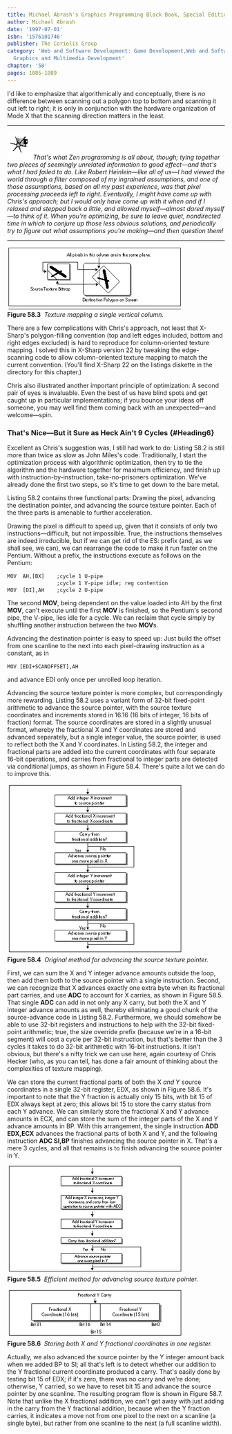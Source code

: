 ```yaml
---
title: Michael Abrash's Graphics Programming Black Book, Special Edition
author: Michael Abrash
date: '1997-07-01'
isbn: '1576101746'
publisher: The Coriolis Group
category: 'Web and Software Development: Game Development,Web and Software Development:
  Graphics and Multimedia Development'
chapter: '58'
pages: 1085-1089
---
```


I'd like to emphasize that algorithmically and conceptually, there is
*no* difference between scanning out a polygon top to bottom and
scanning it out left to right; it is only in conjunction with the
hardware organization of Mode X that the scanning direction matters in
the least.

  ------------------- ------------------------------------------------------------------------------------------------------------------------------------------------------------------------------------------------------------------------------------------------------------------------------------------------------------------------------------------------------------------------------------------------------------------------------------------------------------------------------------------------------------------------------------------------------------------------------------------------------------------------------------------------------------------------------------------------------------------------------------------------------------------------------------------------------------------------------
  ![](images/i.jpg)   *That's what Zen programming is all about, though; tying together two pieces of seemingly unrelated information to good effect—and that's what I had failed to do. Like Robert Heinlein—like all of us—I had viewed the world through a filter composed of my ingrained assumptions, and one of those assumptions, based on all my past experience, was that pixel processing proceeds left to right. Eventually, I might have come up with Chris's approach; but I would only have come up with it when and if I relaxed and stepped back a little, and allowed myself—almost dared myself—to think of it. When you're optimizing, be sure to leave quiet, nondirected time in which to conjure up those less obvious solutions, and periodically try to figure out what assumptions you're making—and then question them!*
  ------------------- ------------------------------------------------------------------------------------------------------------------------------------------------------------------------------------------------------------------------------------------------------------------------------------------------------------------------------------------------------------------------------------------------------------------------------------------------------------------------------------------------------------------------------------------------------------------------------------------------------------------------------------------------------------------------------------------------------------------------------------------------------------------------------------------------------------------------------

![](images/58-03.jpg)\
 **Figure 58.3**  *Texture mapping a single vertical column.*

There are a few complications with Chris's approach, not least that
X-Sharp's polygon-filling convention (top and left edges included,
bottom and right edges excluded) is hard to reproduce for
column-oriented texture mapping. I solved this in X-Sharp version 22 by
tweaking the edge-scanning code to allow column-oriented texture mapping
to match the current convention. (You'll find X-Sharp 22 on the listings
diskette in the directory for this chapter.)

Chris also illustrated another important principle of optimization: A
second pair of eyes is invaluable. Even the best of us have blind spots
and get caught up in particular implementations; if you bounce your
ideas off someone, you may well find them coming back with an
unexpected—and welcome—spin.

### That's Nice—But it Sure as Heck Ain't 9 Cycles {#Heading6}

Excellent as Chris's suggestion was, I still had work to do: Listing
58.2 is still more than twice as slow as John Miles's code.
Traditionally, I start the optimization process with algorithmic
optimization, then try to tie the algorithm and the hardware together
for maximum efficiency, and finish up with instruction-by-instruction,
take-no-prisoners optimization. We've already done the first two steps,
so it's time to get down to the bare metal.

Listing 58.2 contains three functional parts: Drawing the pixel,
advancing the destination pointer, and advancing the source texture
pointer. Each of the three parts is amenable to further acceleration.

Drawing the pixel is difficult to speed up, given that it consists of
only two instructions—difficult, but not impossible. True, the
instructions themselves are indeed irreducible, but if we can get rid of
the ES: prefix (and, as we shall see, we can), we can rearrange the code
to make it run faster on the Pentium. Without a prefix, the instructions
execute as follows on the Pentium:


    MOV  AH,[BX]    ;cycle 1 U-pipe
                    ;cycle 1 V-pipe idle; reg contention
    MOV  [DI],AH    ;cycle 2 U-pipe

The second **MOV**, being dependent on the value loaded into AH by the
first **MOV**, can't execute until the first **MOV** is finished, so the
Pentium's second pipe, the V-pipe, lies idle for a cycle. We can reclaim
that cycle simply by shuffling another instruction between the two
**MOV**s.

Advancing the destination pointer is easy to speed up: Just build the
offset from one scanline to the next into each pixel-drawing instruction
as a constant, as in


    MOV [EDI+SCANOFFSET],AH

and advance EDI only once per unrolled loop iteration.

Advancing the source texture pointer is more complex, but
correspondingly more rewarding. Listing 58.2 uses a variant form of
32-bit fixed-point arithmetic to advance the source pointer, with the
source texture coordinates and increments stored in 16.16 (16 bits of
integer, 16 bits of fraction) format. The source coordinates are stored
in a slightly unusual format, whereby the fractional X and Y coordinates
are stored and advanced separately, but a single integer value, the
source pointer, is used to reflect both the X and Y coordinates. In
Listing 58.2, the integer and fractional parts are added into the
current coordinates with four separate 16-bit operations, and carries
from fractional to integer parts are detected via conditional jumps, as
shown in Figure 58.4. There's quite a lot we can do to improve this.

![](images/58-04.jpg)\
 **Figure 58.4**  *Original method for advancing the source texture
pointer.*

First, we can sum the X and Y integer advance amounts outside the loop,
then add them both to the source pointer with a single instruction.
Second, we can recognize that X advances exactly one extra byte when its
fractional part carries, and use **ADC** to account for X carries, as
shown in Figure 58.5. That single **ADC** can add in not only any X
carry, but both the X and Y integer advance amounts as well, thereby
eliminating a good chunk of the source-advance code in Listing 58.2.
Furthermore, we should somehow be able to use 32-bit registers and
instructions to help with the 32-bit fixed-point arithmetic; true, the
size override prefix (because we're in a 16-bit segment) will cost a
cycle per 32-bit instruction, but that's better than the 3 cycles it
takes to do 32-bit arithmetic with 16-bit instructions. It isn't
obvious, but there's a nifty trick we can use here, again courtesy of
Chris Hecker (who, as you can tell, has done a fair amount of thinking
about the complexities of texture mapping).

We can store the current fractional parts of both the X *and* Y source
coordinates in a single 32-bit register, EDX, as shown in Figure 58.6.
It's important to note that the Y fraction is actually only 15 bits,
with bit 15 of EDX always kept at zero; this allows bit 15 to store the
carry status from each Y advance. We can similarly store the fractional
X and Y advance amounts in ECX, and can store the sum of the integer
parts of the X and Y advance amounts in BP. With this arrangement, the
single instruction **ADD EDX,ECX** advances the fractional parts of both
X and Y, and the following instruction **ADC SI,BP** finishes advancing
the source pointer in X. That's a mere 3 cycles, and all that remains is
to finish advancing the source pointer in Y.

![](images/58-05.jpg)\
 **Figure 58.5**  *Efficient method for advancing source texture
pointer.*

![](images/58-06.jpg)\
 **Figure 58.6**  *Storing both X and Y fractional coordinates in one
register.*

Actually, we also advanced the source pointer by the Y integer amount
back when we added BP to SI; all that's left is to detect whether our
addition to the Y fractional current coordinate produced a carry. That's
easily done by testing bit 15 of EDX; if it's zero, there was no carry
and we're done; otherwise, Y carried, so we have to reset bit 15 and
advance the source pointer by one scanline. The resulting program flow
is shown in Figure 58.7. Note that unlike the X fractional addition, we
can't get away with just adding in the carry from the Y fractional
addition, because when the Y fraction carries, it indicates a move not
from one pixel to the next on a scanline (a single byte), but rather
from one scanline to the next (a full scanline width).
